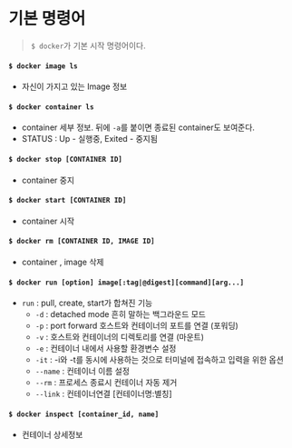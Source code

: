# 기본 명령어

> `$ docker`가 기본 시작 명령어이다.

#### `$ docker image ls`

- 자신이 가지고 있는 Image 정보



#### `$ docker container ls`

- container 세부 정보. 뒤에 `-a`를 붙이면 종료된 container도 보여준다.
- STATUS : Up - 실행중, Exited - 중지됨



#### `$ docker stop [CONTAINER ID]` 

-  container 중지



#### `$ docker start [CONTAINER ID]`
- container 시작



#### `$ docker rm [CONTAINER ID, IMAGE ID]` 
- container , image 삭제



#### `$ docker run [option] image[:tag|@digest][command][arg...]`
- `run` : pull, create, start가 합쳐진 기능
  - `-d` : detached mode 흔히 말하는 백그라운드 모드
  - `-p` : port forward 호스트와 컨테이너의 포트를 연결 (포워딩)
  - `-v` : 호스트와 컨테이너의 디렉토리를 연결 (마운트)
  - `-e` : 컨테이너 내에서 사용할 환경변수 설정
  - `-it` : -i와 -t를 동시에 사용하는 것으로 터미널에 접속하고 입력을 위한 옵션
  - `--name` : 컨테이너 이름 설정
  - `--rm` : 프로세스 종료시 컨테이너 자동 제거
  - `--link` : 컨테이너연결 [컨테이너명:별칭]



#### `$ docker inspect [container_id, name]`

- 컨테이너 상세정보